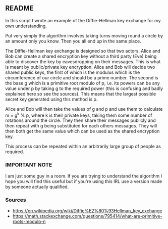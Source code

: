 ## README ##

In this script I wrote an example of the Diffie-Hellman key exchange for my own understanding. 

Put very simply the algorithm involves taking turns moving round a circle by an amount only you know. Then you all end up in the same place.

The Diffie-Hellman key exchange is designed so that two actors, Alice and Bob can create a shared encryption key without a third party (Eve) being able to discover the key by eavesdropping on their messages. This is what is meant by public/private key encryption. Alice and Bob will decide two shared public keys, the first of which is the modulus which is the circumference of our circle and should be a prime number. The second is the base g which is a primitive root modulo of p, i.e. its powers can be any value under p by taking g to the required power (this is confusing and badly explained here so see the sources). This means that the largest possible secret key generated using this method is p.

Alice and Bob will then take the values of g and p and use them to calculate m = g<sup>k</sup> % p, where k is their private keys, taking them some number of rotations around the circle. They then share their messages publicly and then repeat with g being substituted for each others messages. They will then both get the same value which can be used as the shared encryption key. 


This process can be repeated within an arbitrarily large group of people as required.

### IMPORTANT NOTE ###

I am just some guy in a room. If you are trying to understand the algorithm I hope you will find this useful but if you're using this IRL use a version made by someone actually qualified.

### Sources ###

* https://en.wikipedia.org/wiki/Diffie%E2%80%93Hellman_key_exchange
* https://math.stackexchange.com/questions/795414/what-are-primitive-roots-modulo-n